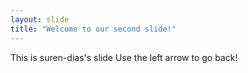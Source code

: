 ```yaml
---
layout: slide
title: "Welcome to our second slide!"
---
```

This is suren-dias's slide
Use the left arrow to go back!
